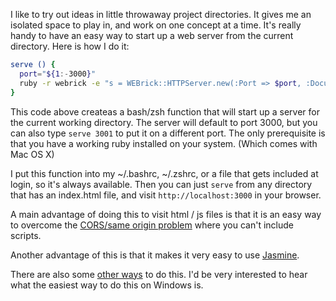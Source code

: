
I like to try out ideas in little throwaway project directories. It gives me an isolated space to play in, and work on one concept at a time. It's really handy to have an easy way to start up a web server from the current directory. Here is how I do it:

```bash
serve () {
  port="${1:-3000}" 
  ruby -r webrick -e "s = WEBrick::HTTPServer.new(:Port => $port, :DocumentRoot => Dir.pwd); trap('INT') { s.shutdown }; s.start"
}
```

This code above createas a bash/zsh function that will start up a server for the current working directory. The server will default to port 3000, but you can also type `serve 3001` to put it on a different port. The only prerequisite is that you have a working ruby installed on your system. (Which comes with Mac OS X)

I put this function into my ~/.bashrc, ~/.zshrc, or a file that gets included at login, so it's always available. Then you can just `serve` from any directory that has an index.html file, and visit `http://localhost:3000` in your browser.

A main advantage of doing this to visit html / js files is that it is an easy way to overcome the [CORS/same origin problem](https://developer.mozilla.org/en-US/docs/Web/JavaScript/Same_origin_policy_for_JavaScript) where you can't include scripts.

Another advantage of this is that it makes it very easy to use [Jasmine](http://pivotal.github.io/jasmine/).

There are also some [other ways](http://stackoverflow.com/questions/3708804/fire-up-a-web-browser-for-a-folder/14916690#14916690) to do this. I'd be very interested to hear what the easiest way to do this on Windows is. 

